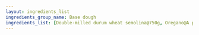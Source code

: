 ```yaml
---
layout: ingredients_list
ingredients_group_name: Base dough
ingredients_list: [Double-milled durum wheat semolina@750g, Oregano@A pinch, Water@Some, Salt@2, Yeast@2g, Much Love@Q.b.]
---
```

